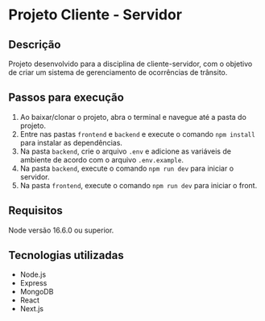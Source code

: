 # Projeto Cliente - Servidor

## Descrição

Projeto desenvolvido para a disciplina de cliente-servidor, com o objetivo de criar um sistema de gerenciamento de ocorrências de trânsito.

## Passos para execução

1. Ao baixar/clonar o projeto, abra o terminal e navegue até a pasta do projeto.
2. Entre nas pastas `frontend` e `backend` e execute o comando `npm install` para instalar as dependências.
3. Na pasta `backend`, crie o arquivo `.env` e adicione as variáveis de ambiente de acordo com o arquivo `.env.example`.
4. Na pasta `backend`, execute o comando `npm run dev` para iniciar o servidor.
5. Na pasta `frontend`, execute o comando `npm run dev` para iniciar o front.

## Requisitos
Node versão 16.6.0 ou superior.

## Tecnologias utilizadas
- Node.js
- Express
- MongoDB
- React
- Next.js

